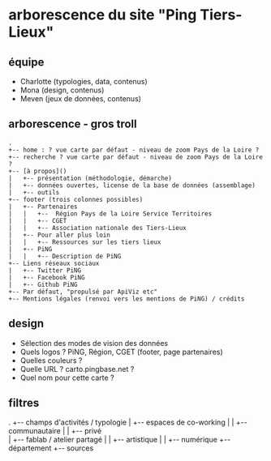 # arborescence du site "Ping Tiers-Lieux"

## équipe 

- Charlotte (typologies, data, contenus)
- Mona (design, contenus)
- Meven (jeux de données, contenus)

## arborescence - gros troll

```
.
+-- home : ? vue carte par défaut - niveau de zoom Pays de la Loire ?
+-- recherche ? vue carte par défaut - niveau de zoom Pays de la Loire ?
+-- [à propos]()
|   +-- présentation (méthodologie, démarche)
|   +-- données ouvertes, license de la base de données (assemblage)
|   +-- outils
+-- footer (trois colonnes possibles)
|   +-- Partenaires
|   |   +--  Région Pays de la Loire Service Territoires
|   |   +-- CGET
|   |   +-- Association nationale des Tiers-Lieux 
|   +-- Pour aller plus loin
|   |   +-- Ressources sur les tiers lieux
|   +-- PiNG
|   |   +-- Description de PiNG
+-- Liens réseaux sociaux
|   +-- Twitter PiNG
|   +-- Facebook PiNG
|   +-- Github PiNG
+-- Par défaut, "propulsé par ApiViz etc" 
+-- Mentions légales (renvoi vers les mentions de PiNG) / crédits
```

## design

- Sélection des modes de vision des données
- Quels logos ? PiNG, Région, CGET (footer, page partenaires)
- Quelles couleurs ?
- Quelle URL ? carto.pingbase.net ?
- Quel nom pour cette carte ? 

## filtres 

.
+-- champs d'activités / typologie
|   +-- espaces de co-working
|   |   +-- communautaire
|   |   +-- privé  
|   +-- fablab / atelier partagé
|   |   +-- artistique
|   |   +-- numérique
+-- département
+-- sources 

